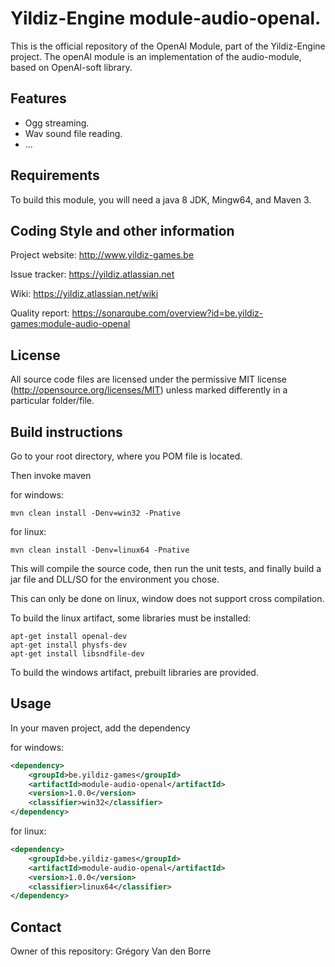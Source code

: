 # Yildiz-Engine module-audio-openal.

This is the official repository of the OpenAl Module, part of the Yildiz-Engine project.
The openAl module is an implementation of the audio-module, based on OpenAl-soft library.

## Features

* Ogg streaming.
* Wav sound file reading.
* ...

## Requirements

To build this module, you will need a java 8 JDK, Mingw64, and Maven 3.

## Coding Style and other information

Project website:
http://www.yildiz-games.be

Issue tracker:
https://yildiz.atlassian.net

Wiki:
https://yildiz.atlassian.net/wiki

Quality report:
https://sonarqube.com/overview?id=be.yildiz-games:module-audio-openal

## License

All source code files are licensed under the permissive MIT license
(http://opensource.org/licenses/MIT) unless marked differently in a particular folder/file.

## Build instructions

Go to your root directory, where you POM file is located.

Then invoke maven

for windows:

	mvn clean install -Denv=win32 -Pnative
	
for linux:

	mvn clean install -Denv=linux64 -Pnative


This will compile the source code, then run the unit tests, and finally build a jar file and DLL/SO for the environment you chose.

This can only be done on linux, window does not support cross compilation.

To build the linux artifact, some libraries must be installed:

	apt-get install openal-dev
	apt-get install physfs-dev
	apt-get install libsndfile-dev
	
To build the windows artifact, prebuilt libraries are provided.

## Usage

In your maven project, add the dependency

for windows:

```xml
<dependency>
    <groupId>be.yildiz-games</groupId>
    <artifactId>module-audio-openal</artifactId>
    <version>1.0.0</version>
	<classifier>win32</classifier>
</dependency>
```

for linux:

```xml
<dependency>
    <groupId>be.yildiz-games</groupId>
    <artifactId>module-audio-openal</artifactId>
    <version>1.0.0</version>
	<classifier>linux64</classifier>
</dependency>
```
## Contact
Owner of this repository: Grégory Van den Borre
